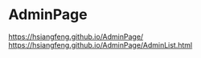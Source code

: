 # AdminPage
https://hsiangfeng.github.io/AdminPage/
https://hsiangfeng.github.io/AdminPage/AdminList.html
